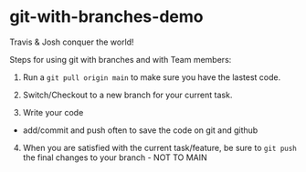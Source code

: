 # git-with-branches-demo

Travis & Josh conquer the world!

Steps for using git with branches and with Team members:

1. Run a `git pull origin main` to make sure you have the lastest code.

2. Switch/Checkout to a new branch for your current task.

3. Write your code
  - add/commit and push often to save the code on git and github

4. When you are satisfied with the current task/feature, be sure to `git push` the final changes to your branch - NOT TO MAIN


